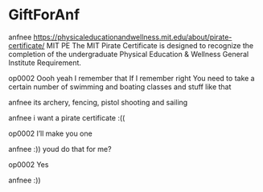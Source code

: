 # GiftForAnf

anfnee
https://physicaleducationandwellness.mit.edu/about/pirate-certificate/
MIT PE
The MIT Pirate Certificate is designed to recognize the completion of the undergraduate Physical Education & Wellness General Institute Requirement.

op0002 
Oooh yeah I remember that
If I remember right
You need to take a certain number of swimming and boating classes and stuff like that

anfnee 
its archery, fencing, pistol shooting and sailing

anfnee 
i want a pirate certificate :((

op0002 
I’ll make you one

anfnee
:))
youd do that for me?

op0002
Yes

anfnee
:))
